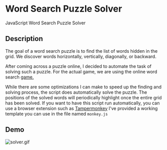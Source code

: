 # Word Search Puzzle Solver

JavaScript Word Search Puzzle Solver

## Description
The goal of a word search puzzle is to find the list of words hidden in the grid.
We discover words horizontally, vertically, diagonally, or backward. 

After coming across a puzzle online, I decided to automate the task of solving such a puzzle.
For the actual game, we are using the online word search [game.](https://api.razzlepuzzles.com/wordsearch)

While there are some optimizations I can make to speed up the finding and solving process, the script does automatically solve the puzzle.
The positions of the solved words will periodically highlight once the entire grid has been solved.
If you want to have this script run automatically, you can use a browser extension such as [Tampermonkey](https://www.tampermonkey.net/)
I've provided a working template you can use in the file named `monkey.js`

## Demo
![solver.gif](https://media.giphy.com/media/8gyucoTQRuIBB2kVVS/giphy.gif?cid=790b7611af60628540aa9ac4a41d64cb268f35153402c89d&rid=giphy.gif&ct=g)
